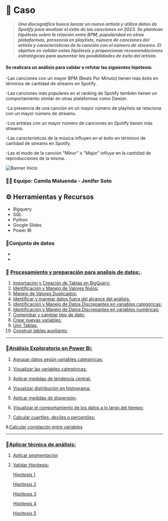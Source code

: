 # 📝 **Caso**
>***Una discográfica busca lanzar un nuevo artista y utiliza datos de Spotify para analizar el éxito de las canciones en 2023. Se plantean hipótesis sobre la relación entre BPM, popularidad en otras plataformas, presencia en playlists, número de canciones del artista y características de la canción con el número de streams. El objetivo es validar estas hipótesis y proporcionar recomendaciones estratégicas para aumentar las posibilidades de éxito del artista.***

#### Se realizara un análisis para validar o refutar las siguientes hipótesis:

-Las canciones con un mayor BPM (Beats Por Minuto) tienen más éxito en términos de cantidad de streams en Spotify.

-Las canciones más populares en el ranking de Spotify también tienen un comportamiento similar en otras plataformas como Deezer.

-La presencia de una canción en un mayor número de playlists se relaciona con un mayor número de streams.

-Los artistas con un mayor número de canciones en Spotify tienen más streams.

-Las características de la música influyen en el éxito en términos de cantidad de streams en Spotify.

-Las el modo de la canción "Minor" o "Major" influye en la cantidad de reproducciones de la misma.

![Banner Inicio](https://github.com/jesolav/Validaci-n-Hip-tesis_Proyecto-2/assets/172732181/477b6121-2b2c-4161-9746-c69fd11e7ed8)


### 🤜🤛 Equipo: Camila Maluenda - Jenifer Soto

## ⚙️ Herramientas y Recursos
- Bigquery
- SQL
- Python
- Google Slides
- Power BI

### 📄Conjunto de datos
-
-

### 🔎 [Procesamiento y preparación para analisis de datos:](https://github.com/jesolav/Validaci-n-Hip-tesis_Proyecto-2/tree/8b49998a8745a5f15fb7156893002e8308d5197f/1.%20Procesar%20y%20preparar%20base%20de%20datos).

1. [Importación y Creación de Tablas en BigQuery:](https://github.com/jesolav/Validaci-n-Hip-tesis_Proyecto-2/blob/8b49998a8745a5f15fb7156893002e8308d5197f/1.%20Procesar%20y%20preparar%20base%20de%20datos/1.%20Conectarimportar%20datos%20a%20otras%20herramientas.md#1-conectarimportar-datos-a-otras-herramientas)
2. [Identificación y Manejo de Valores Nulos:](https://github.com/jesolav/Validaci-n-Hip-tesis_Proyecto-2/blob/8b49998a8745a5f15fb7156893002e8308d5197f/1.%20Procesar%20y%20preparar%20base%20de%20datos/2.%20Identificar%20y%20manejar%20valores%20nulos.md)
3. [Manejo de Valores Duplicados:](https://github.com/jesolav/Validaci-n-Hip-tesis_Proyecto-2/blob/8b49998a8745a5f15fb7156893002e8308d5197f/1.%20Procesar%20y%20preparar%20base%20de%20datos/3.%20Manejo%20Duplicados.md)
4. [Identificar y manejar datos fuera del alcance del análisis:](https://github.com/jesolav/Validaci-n-Hip-tesis_Proyecto-2/blob/8b49998a8745a5f15fb7156893002e8308d5197f/1.%20Procesar%20y%20preparar%20base%20de%20datos/4.%20Identificar%20y%20manejar%20datos%20fuera%20del%20alcance%20del%20analisis.md)
5. [Identificación y Manejo de Datos Discrepantes en variables categóricas:](https://github.com/jesolav/Validaci-n-Hip-tesis_Proyecto-2/blob/8b49998a8745a5f15fb7156893002e8308d5197f/1.%20Procesar%20y%20preparar%20base%20de%20datos/5.%20Identificacion%20y%20Manejo%20de%20Datos%20Discrepantes%20en%20variables%20categoricas.md)
6. [Identificación y Manejo de Datos Discrepantes en variables numéricas:](https://github.com/jesolav/Validaci-n-Hip-tesis_Proyecto-2/blob/8b49998a8745a5f15fb7156893002e8308d5197f/1.%20Procesar%20y%20preparar%20base%20de%20datos/6.%20Identificacion%20y%20Manejo%20de%20Datos%20Discrepantes%20en%20Variables%20Numericas.md)
7. [Comprobar y cambiar tipo de dato:](https://github.com/jesolav/Validaci-n-Hip-tesis_Proyecto-2/blob/8b49998a8745a5f15fb7156893002e8308d5197f/1.%20Procesar%20y%20preparar%20base%20de%20datos/7.%20Comprobar%20y%20cambiar%20tipo%20de%20dato.md)
8. [Crear nuevas variables:](https://github.com/jesolav/Validaci-n-Hip-tesis_Proyecto-2/blob/8b49998a8745a5f15fb7156893002e8308d5197f/1.%20Procesar%20y%20preparar%20base%20de%20datos/8.%20Crear%20nuevas%20variables.md)
9. [Unir Tablas:](https://github.com/jesolav/Validaci-n-Hip-tesis_Proyecto-2/blob/8b49998a8745a5f15fb7156893002e8308d5197f/1.%20Procesar%20y%20preparar%20base%20de%20datos/9.%20Unir%20Tablas.md)
10. [Construir tablas auxiliares:](https://github.com/jesolav/Validaci-n-Hip-tesis_Proyecto-2/blob/8b49998a8745a5f15fb7156893002e8308d5197f/1.%20Procesar%20y%20preparar%20base%20de%20datos/10.%20Construir%20tablas%20auxiliares.md)


---------------------------------------------------------------------------------------------------------------------------------------------------------------------------

### 🔎[Análisis Exploratorio en Power Bi:](https://github.com/jesolav/Validaci-n-Hip-tesis_Proyecto-2/tree/c7893cc200d8e0ee01b9d5c5544266f23a79e4be/2.%20Analisis%20Exploratorio)

1. [Agrupar datos según variables categóricas:](https://github.com/jesolav/Validaci-n-Hip-tesis_Proyecto-2/blob/4bddd705f73a0c8db6236dc3598a2f7144ead456/2.%20Analisis%20Exploratorio/1.%20Agrupar%20datos%20segun%20variables%20categoricas.md)

2. [Visualizar las variables categóricas:](https://github.com/jesolav/Validaci-n-Hip-tesis_Proyecto-2/blob/4bddd705f73a0c8db6236dc3598a2f7144ead456/2.%20Analisis%20Exploratorio/2.%20Visualizar%20las%20variables%20categoricas.md)

3. [Aplicar medidas de tendencia central:](https://github.com/jesolav/Validaci-n-Hip-tesis_Proyecto-2/blob/4bddd705f73a0c8db6236dc3598a2f7144ead456/2.%20Analisis%20Exploratorio/3.%20Medidas%20Tendencia%20Central%2C%20Histograma.md)

4. [Visualizar distribución en histograma:]()

5. [Aplicar medidas de dispersión:](https://github.com/jesolav/Validaci-n-Hip-tesis_Proyecto-2/blob/4bddd705f73a0c8db6236dc3598a2f7144ead456/2.%20Analisis%20Exploratorio/5.%20Medidas%20Tendencia%20Central%2C%20Histograma.md)

6. [Visualizar el comportamiento de los datos a lo largo del tiempo:](https://github.com/jesolav/Validaci-n-Hip-tesis_Proyecto-2/blob/c80b496a15a0bc34e6e087dfd2af3231192d1d94/2.%20Analisis%20Exploratorio/6.%20Comportamiento%20en%20el%20tiempo.md)

7. [Calcular cuartiles, deciles o percentiles:](https://github.com/jesolav/Validaci-n-Hip-tesis_Proyecto-2/blob/4bddd705f73a0c8db6236dc3598a2f7144ead456/2.%20Analisis%20Exploratorio/7.%20Calcular%20cuartiles%2C%20deciles%20o%20percentiles.md)

8.[Calcular correlación entre variables](https://github.com/jesolav/Validaci-n-Hip-tesis_Proyecto-2/blob/4bddd705f73a0c8db6236dc3598a2f7144ead456/2.%20Analisis%20Exploratorio/8.%20Calcular%20correlacion%20entre%20variables.md)

---------------------------------------------------------------------------------------------------------------------------------------------------------------------------

### 🔎[Aplicar técnica de análisis:](https://github.com/jesolav/Validaci-n-Hip-tesis_Proyecto-2/tree/4bddd705f73a0c8db6236dc3598a2f7144ead456/3.%20Aplicar%20t%C3%A9cnica%20de%20analisis)

1. [Aplicar segmentación](https://github.com/jesolav/Validaci-n-Hip-tesis_Proyecto-2/blob/4bddd705f73a0c8db6236dc3598a2f7144ead456/3.%20Aplicar%20t%C3%A9cnica%20de%20analisis/1.%20Aplicar%20segmentaci%C3%B3n.md)
2. [Validar Hipótesis:](https://github.com/jesolav/Validaci-n-Hip-tesis_Proyecto-2/tree/4bddd705f73a0c8db6236dc3598a2f7144ead456/3.%20Aplicar%20t%C3%A9cnica%20de%20analisis/2.%20Validar%20Hipotesis)

   [Hipótesis 1](https://github.com/jesolav/Validaci-n-Hip-tesis_Proyecto-2/blob/4bddd705f73a0c8db6236dc3598a2f7144ead456/3.%20Aplicar%20t%C3%A9cnica%20de%20analisis/2.%20Validar%20Hipotesis/Hipotesis%201.md)

   [Hipótesis 2](https://github.com/jesolav/Validaci-n-Hip-tesis_Proyecto-2/blob/4bddd705f73a0c8db6236dc3598a2f7144ead456/3.%20Aplicar%20t%C3%A9cnica%20de%20analisis/2.%20Validar%20Hipotesis/Hipotesis%202.md)

   [Hipótesis 3](https://github.com/jesolav/Validaci-n-Hip-tesis_Proyecto-2/blob/4bddd705f73a0c8db6236dc3598a2f7144ead456/3.%20Aplicar%20t%C3%A9cnica%20de%20analisis/2.%20Validar%20Hipotesis/Hipotesis%203.md)

   [Hipótesis 4](https://github.com/jesolav/Validaci-n-Hip-tesis_Proyecto-2/blob/4bddd705f73a0c8db6236dc3598a2f7144ead456/3.%20Aplicar%20t%C3%A9cnica%20de%20analisis/2.%20Validar%20Hipotesis/Hipotesis%204.md)

   [Hipótesis 5](https://github.com/jesolav/Validaci-n-Hip-tesis_Proyecto-2/blob/4bddd705f73a0c8db6236dc3598a2f7144ead456/3.%20Aplicar%20t%C3%A9cnica%20de%20analisis/2.%20Validar%20Hipotesis/Hipotesis%205.md)

   
